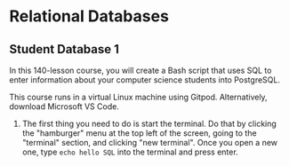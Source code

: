 # Relational Databases

## Student Database 1

In this 140-lesson course, you will create a Bash script that uses SQL to enter information about your computer science students into PostgreSQL.

This course runs in a virtual Linux machine using Gitpod. Alternatively, download Microsoft VS Code.

1. The first thing you need to do is start the terminal. Do that by clicking the "hamburger" menu at the top left of the screen, going to the "terminal" section, and clicking "new terminal". Once you open a new one, type `echo hello SQL` into the terminal and press enter.